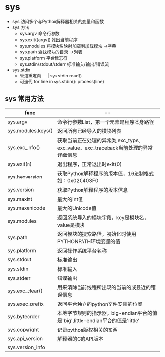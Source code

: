 
# sys

* sys 访问多个与Python解释器相关的变量和函数
* sys 方法
  * sys.argv 命令行参数
  * sys.exit([argv]) 推出当前程序
  * sys.modules 将模块名映射加载到加载模块 ->字典
  * sys.path 查找模块的目录 ->列表
  * sys.platform 平台标志符
  * sys.stdin/stdout/stderr 标准输入/输出/错误流
* sys.stdin
  * 管道重定向 ... | sys.stdin.read()
  * 可迭代 for line in sys.stdin(): process(line)



## sys 常用方法

| func               | --                                                                                |
| ------------------ | --------------------------------------------------------------------------------- |
| sys.argv           | 命令行参数List，第一个元素是程序本身路径                                          |
| sys.modules.keys() | 返回所有已经导入的模块列表                                                        |
| sys.exc_info()     | 获取当前正在处理的异常类,exc_type、exc_value、exc_traceback当前处理的异常详细信息 |
| sys.exit(n)        | 退出程序，正常退出时exit(0)                                                       |
| sys.hexversion     | 获取Python解释程序的版本值，16进制格式如：0x020403F0                              |
| sys.version        | 获取Python解释程序的版本信息                                                      |
| sys.maxint         | 最大的Int值                                                                       |
| sys.maxunicode     | 最大的Unicode值                                                                   |
| sys.modules        | 返回系统导入的模块字段，key是模块名，value是模块                                  |
| sys.path           | 返回模块的搜索路径，初始化时使用PYTHONPATH环境变量的值                            |
| sys.platform       | 返回操作系统平台名称                                                              |
| sys.stdout         | 标准输出                                                                          |
| sys.stdin          | 标准输入                                                                          |
| sys.stderr         | 错误输出                                                                          |
| sys.exc_clear()    | 用来清除当前线程所出现的当前的或最近的错误信息                                    |
| sys.exec_prefix    | 返回平台独立的python文件安装的位置                                                |
| sys.byteorder      | 本地字节规则的指示器，big-endian平台的值是'big',little-endian平台的值是'little'   |
| sys.copyright      | 记录python版权相关的东西                                                          |
| sys.api_version    | 解释器的C的API版本                                                                |
| sys.version_info   |



